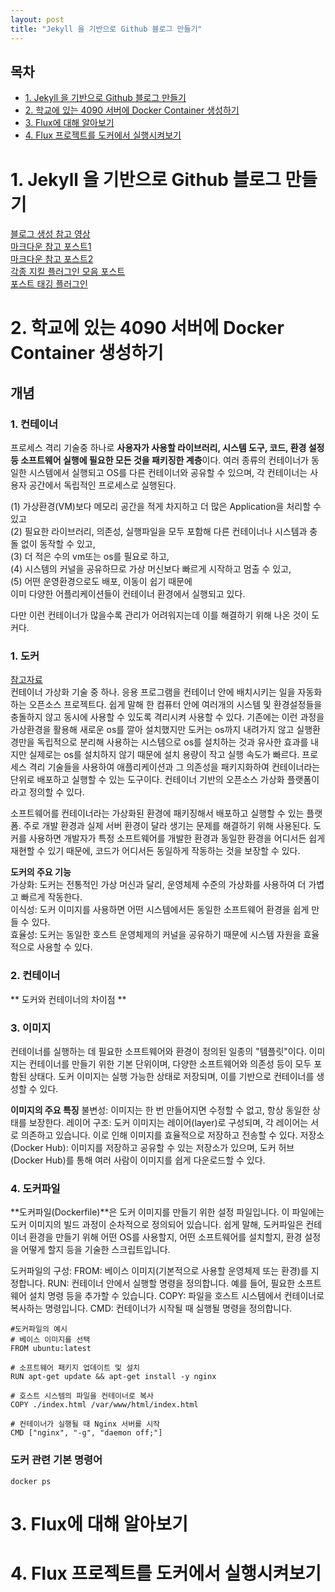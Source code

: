```yaml
---
layout: post
title: "Jekyll 을 기반으로 Github 블로그 만들기"
---
```


<h2>목차</h2>
<ul>
  <li><a href="#section1">1. Jekyll 을 기반으로 Github 블로그 만들기</a></li>
  <li><a href="#section2">2. 학교에 있는 4090 서버에 Docker Container 생성하기</a></li>
  <li><a href="#section3">3. Flux에 대해 알아보기</a></li>
  <li><a href="#section4">4. Flux 프로젝트를 도커에서 실행시켜보기 
</ul>

# <a id="section1"></a>1. Jekyll 을 기반으로 Github 블로그 만들기
[블로그 생성 참고 영상](https://www.youtube.com/watch?v=wCOInE7-E0I)   
[마크다운 참고 포스트1](https://jekyllrb.com/docs/posts/)   
[마크다운 참고 포스트2](https://teddylee777.github.io/jekyll/Jekyll-%EC%82%AC%EC%9A%A9%EC%9D%84-%EC%9C%84%ED%95%9C-markdown-%EB%AC%B8%EB%B2%95/)   
[각종 지킬 플러그인 모음 포스트](https://github.com/planetjekyll/awesome-jekyll-plugins?tab=readme-ov-file)   
[포스트 태깅 플러그인](https://github.com/pattex/jekyll-tagging)   

# <a id="section2"></a>2. 학교에 있는 4090 서버에 Docker Container 생성하기

## 개념 
### 1. 컨테이너
프로세스 격리 기술중 하나로 **사용자가 사용할 라이브러리, 시스템 도구, 코드, 환경 설정 등 소프트웨어 실행에 필요한 모든 것을 패키징한 계층**이다. 여러 종류의 컨테이너가 동일한 시스템에서 실행되고  OS를 다른 컨테이너와 공유할 수 있으며, 각 컨테이너는 사용자 공간에서 독립적인 프로세스로 실행된다.   

(1) 가상환경(VM)보다 메모리 공간을 적게 차지하고 더 많은 Application을 처리할 수 있고   
(2) 필요한 라이브러리, 의존성, 실행파일을 모두 포함해 다른 컨테이너나 시스템과 충돌 없이 동작할 수 있고,   
(3) 더 적은 수의 vm또는 os를 필요로 하고,   
(4) 시스템의 커널을 공유하므로 가상 머신보다 빠르게 시작하고 멈출 수 있고,   
(5) 어떤 운영환경으로도 배포, 이동이 쉽기 때문에   
이미 다양한 어플리케이션들이 컨테이너 환경에서 실행되고 있다.   


다만 이런 컨테이너가 많을수록 관리가 어려워지는데 이를 해결하기 위해 나온 것이 도커다. 



### 1. 도커   
[참고자료](https://www.youtube.com/watch?v=WEcjf6UMzmQ)   
컨테이너 가상화 기술 중 하나.
응용 프로그램을 컨테이너 안에 배치시키는 일을 자동화하는 오픈소스 프로젝트다. 
쉽게 말해 한 컴퓨터 안에 여러개의 시스템 및 환경설정들을 충돌하지 않고 동시에 사용할 수 있도록 격리시켜 사용할 수 있다. 기존에는 이런 과정을 가상환경을 활용해 새로운 os를 깔아 설치했지만 도커는 os까지 내려가지 않고 실행환경만을 독립적으로 분리해 사용하는 시스템으로 os를 설치하는 것과 유사한 효과를 내지만 실제로는 os를 설치하지 않기 때문에 설치 용량이 작고 실행 속도가 빠르다. 
프로세스 격리 기술들을 사용하여 
애플리케이션과 그 의존성을 패키지화하여 컨테이너라는 단위로 배포하고 실행할 수 있는 도구이다. 
컨테이너 기반의 오픈소스 가상화 플랫폼이라고 정의할 수 있다. 

소프트웨어를 컨테이너라는 가상화된 환경에 패키징해서 배포하고 실행할 수 있는 플랫폼.
주로 개발 환경과 실제 서버 환경이 달라 생기는 문제를 해결하기 위해 사용된다. 도커를 사용하면 개발자가 특정 소프트웨어를 개발한 환경과 동일한 환경을 어디서든 쉽게 재현할 수 있기 때문에, 코드가 어디서든 동일하게 작동하는 것을 보장할 수 있다. 

**도커의 주요 기능**   
가상화: 도커는 전통적인 가상 머신과 달리, 운영체제 수준의 가상화를 사용하여 더 가볍고 빠르게 작동한다.   
이식성: 도커 이미지를 사용하면 어떤 시스템에서든 동일한 소프트웨어 환경을 쉽게 만들 수 있다.   
효율성: 도커는 동일한 호스트 운영체제의 커널을 공유하기 때문에 시스템 자원을 효율적으로 사용할 수 있다.   

### 2. 컨테이너


** 도커와 컨테이너의 차이점 ** 

### 3. 이미지
컨테이너를 실행하는 데 필요한 소프트웨어와 환경이 정의된 일종의 "템플릿"이다. 이미지는 컨테이너를 만들기 위한 기본 단위이며, 다양한 소프트웨어와 의존성 등이 모두 포함된 상태다. 도커 이미지는 실행 가능한 상태로 저장되며, 이를 기반으로 컨테이너를 생성할 수 있다.

**이미지의 주요 특징**
불변성: 이미지는 한 번 만들어지면 수정할 수 없고, 항상 동일한 상태를 보장한다.
레이어 구조: 도커 이미지는 레이어(layer)로 구성되며, 각 레이어는 서로 의존하고 있습니다. 이로 인해 이미지를 효율적으로 저장하고 전송할 수 있다. 
저장소(Docker Hub): 이미지를 저장하고 공유할 수 있는 저장소가 있으며, 도커 허브(Docker Hub)를 통해 여러 사람이 이미지를 쉽게 다운로드할 수 있다. 

### 4. 도커파일
**도커파일(Dockerfile)**은 도커 이미지를 만들기 위한 설정 파일입니다. 이 파일에는 도커 이미지의 빌드 과정이 순차적으로 정의되어 있습니다. 쉽게 말해, 도커파일은 컨테이너 환경을 만들기 위해 어떤 OS를 사용할지, 어떤 소프트웨어를 설치할지, 환경 설정을 어떻게 할지 등을 기술한 스크립트입니다.

도커파일의 구성:
FROM: 베이스 이미지(기본적으로 사용할 운영체제 또는 환경)를 지정합니다.
RUN: 컨테이너 안에서 실행할 명령을 정의합니다. 예를 들어, 필요한 소프트웨어 설치 명령 등을 추가할 수 있습니다.
COPY: 파일을 호스트 시스템에서 컨테이너로 복사하는 명령입니다.
CMD: 컨테이너가 시작될 때 실행될 명령을 정의합니다.


```
#도커파일의 예시
# 베이스 이미지를 선택
FROM ubuntu:latest

# 소프트웨어 패키지 업데이트 및 설치
RUN apt-get update && apt-get install -y nginx

# 호스트 시스템의 파일을 컨테이너로 복사
COPY ./index.html /var/www/html/index.html

# 컨테이너가 실행될 때 Nginx 서버를 시작
CMD ["nginx", "-g", "daemon off;"]
```


### 도커 관련 기본 명령어

```
docker ps 
```

# <a id="section3"></a>3. Flux에 대해 알아보기
# <a id="section4"></a>4. Flux 프로젝트를 도커에서 실행시켜보기 

